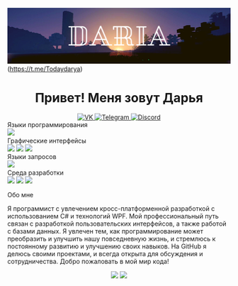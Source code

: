 ![Header](https://github.com/Todaydarya/Todaydarya/blob/main/image/Todaydarya.png)(https://t.me/Todaydarya)

<h1 align="center">Привет! Меня зовут Дарья</h1>
<div align="center">
	<a href="https://vk.com/vasi_tyt">
	<img src="https://img.shields.io/badge/VK-0078D7?style=for-the-badge&logo=vk&logoColor=white" alt="VK">
	</a>
	<a href="https://t.me/Todaydarya">
	<img src="https://img.shields.io/badge/Telegram-00A0D7?style=for-the-badge&logo=Telegram&logoColor=white" alt="Telegram">
	</a>
	<a href="https://discordapp.com/users/658399076299178036/">
	<img src="https://img.shields.io/badge/Discord-00A0D7?style=for-the-badge&logo=vk&logoColor=white" alt="Discord">
	</a>
</div>
<div>
	Языки программирования</div>
	<img src="https://img.shields.io/badge/-C%23-68217A?style-for-the-badge&">

<div>
	Графические интерфейсы</div>
 <img src="https://img.shields.io/badge/-WPF-00A0D7?style-for-the-badge&">
 <img src="https://img.shields.io/badge/-WinForms-0078D7?style-for-the-badge&">
 <img src="https://img.shields.io/badge/-Figma-BF0A30?style-for-the-badge&">


<div>
	Языки запросов</div>
 <img src="https://img.shields.io/badge/-TSQL-FFA500?style-for-the-badge&">


<div>
	Среда разработки</div>
 <img src="https://img.shields.io/badge/-VisualStudio-9457EB?style-for-the-badge&">
 <img src="https://img.shields.io/badge/-SSMS-8B4513?style-for-the-badge&">
 <img src="https://img.shields.io/badge/-MongoDB-4CAF50?style-for-the-badge&">




<p>Обо мне</p>
Я программист с увлечением кросс-платформенной разработкой с использованием C# и технологий WPF. Мой профессиональный путь связан с разработкой пользовательских интерфейсов, а также работой с базами данных. Я увлечен тем, как программирование может преобразить и улучшить нашу повседневную жизнь, и стремлюсь к постоянному развитию и улучшению своих навыков. На GitHub я делюсь своими проектами, и всегда открыта для обсуждения и сотрудничества. Добро пожаловать в мой мир кода! 

<p align="center">
	<img src="https://github-profile-summary-cards.vercel.app/api/cards/profile-details?username=Todaydarya&theme=github_dark">
	<img src="https://github-profile-summary-cards.vercel.app/api/cards/most-commit-language?username=Todaydarya&theme=github_dark">
</p>
